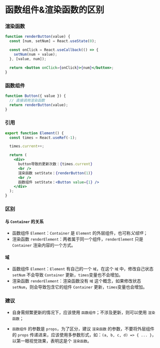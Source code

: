 # 函数组件&渲染函数的区别

### 渲染函数
```jsx
function renderButton(value) {
  const [num, setNum] = React.useState(0);

  const onClick = React.useCallback(() => {
    setNum(num + value);
  }, [value, num]);

  return <button onClick={onClick}>{num}</button>;
}
```

### 函数组件
```jsx
function Button({ value }) {
  // 直接调用渲染函数
  return renderButton(value);
}
```

### 引用
```jsx
export function Element() {
  const times = React.useRef(-1);

  times.current++;

  return (
    <div>
      button导致的更新次数：{times.current}
      <br />
      渲染函数 setState：{renderButton(1)}
      <br />
      函数组件 setState：<Button value={1} />
    </div>
  );
}
```

### 区别
#### 与 `Container` 的关系
* 函数组件 `Element`：`Container` 是 `Element` 的外层组件，也可称*父组件*；
* 渲染函数 `renderElement`：两者属于同一个组件，`renderElement` 只是 `Container` 渲染内容的一个方式。

#### 域
* 函数组件 `Element`：`Element` 有自己的一个 `域`，在这个 `域` 中，修改自己状态 `setNum` 不会导致 `Container` 更新，`times`变量也不会增加。
* 渲染函数 `renderElement`：渲染函数没有 `域` 这个概念，如果修改状态 `setNum`，则会导致包含它的组件 `Container` 更新，`times`变量也会增加。

### 建议
* 自身需频繁更新的情况下，应该使用 `函数组件`；不涉及更新，则可以使用 `渲染函数`；

* `函数组件` 的参数是 `props`，为了区分，建议 `渲染函数` 的参数，不要将外层组件的 `props` 传递进来，应该使用多参数形式，如：`(a, b, c, d) => { ... }`，以第一眼视觉效果，表明这是个 `渲染函数`。